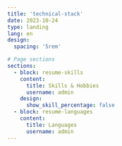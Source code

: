 ```yaml
---
title: 'technical-stack'
date: 2023-10-24
type: landing
lang: en
design:
  spacing: '5rem'

# Page sections
sections:
  - block: resume-skills
    content:
      title: Skills & Hobbies
      username: admin
    design:
      show_skill_percentage: false
  - block: resume-languages
    content:
      title: Languages
      username: admin
---
```

